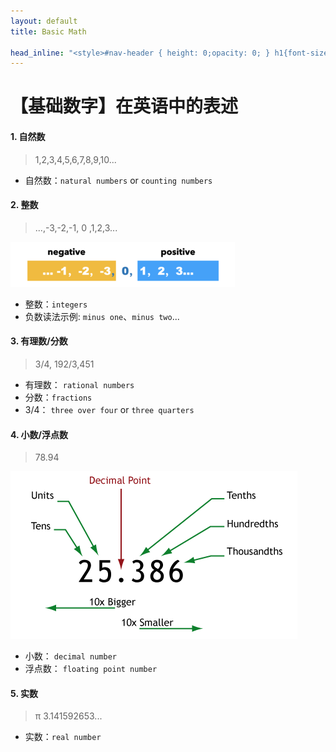 ```yaml
---
layout: default
title: Basic Math

head_inline: "<style>#nav-header { height: 0;opacity: 0; } h1{font-size:22px;padding:16px 0}h4{font-size:20px;border-left:4px solid #41d9b5;padding:0 8px;border-bottom:1px solid #41d9b5;line-height:28px}blockquote{background:#f0f8ff}</style>"
---
```


# 【基础数字】在英语中的表述

#### 1. 自然数
> 1,2,3,4,5,6,7,8,9,10...

- 自然数：`natural numbers` or `counting numbers`

#### 2. 整数
> ...,-3,-2,-1, 0 ,1,2,3...

![整数示例](imgs/num.png)

- 整数：`integers`
- 负数读法示例: `minus one`、`minus two`...

#### 3. 有理数/分数
> 3/4, 192/3,451

- 有理数： `rational numbers`
- 分数：`fractions`
- 3/4： `three over four` or `three quarters`

#### 4. 小数/浮点数
> 78.94

![整数示例](imgs/ref_decimals.gif)

- 小数： `decimal number`
- 浮点数： `floating point number`

#### 5. 实数
> π 3.141592653...

- 实数：`real number`
